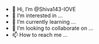 - 👋 Hi, I’m @Shiva143-IOVE
- 👀 I’m interested in ...
- 🌱 I’m currently learning ...
- 💞️ I’m looking to collaborate on ...
- 📫 How to reach me ...

<!---
Shiva143-IOVE/Shiva143-IOVE is a ✨ special ✨ repository because its `README.md` (this file) appears on your GitHub profile.
You can click the Preview link to take a look at your changes.
--->
